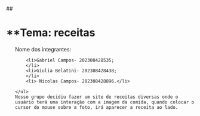 ##<!DOCTYPE html>
<html lang="Pt-Br">

<head>
    <meta charset="UTF-8">
    <meta name="viewport" content="width=device-width, initial-scale=1.0">
    <title>Projeto Trabalho</title>
</head>

<body>
    <h1> **Tema: receitas </h1>
    <ul> 
<p>
        Nome dos integrantes: 
        
        <li>Gabriel Campos- 202308428535;
        </li>
        <li>Giulia Belatini- 202308428438;
        </li>
        <li> Nicolas Campos- 202308428896.</li>
        
    </ul>
    Nosso grupo decidiu fazer um site de receitas diversas onde o usuário terá uma interação com a imagem da comida, quando colocar o cursor do mouse sobre a foto, irá aparecer a receita ao lado.
